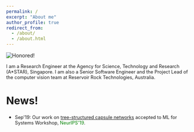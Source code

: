 ```yaml
---
permalink: /
excerpt: "About me"
author_profile: true
redirect_from: 
  - /about/
  - /about.html
---
```


![Honored!](vinojjayasundara.github.io/images/cover.jpg)

<span style="text-align: justify; font-size:0.9em;"> I am a Research Engineer at the Agency for Science, Technology and Research (A*STAR), Singapore. I am also a Senior Software Engineer and the Project Lead of the computer vision team at Reservoir Rock Technologies, Australia. </span>

# News!

* <span style="text-align: justify; font-size:0.9em;"> Sep'19: Our work on [tree-structured capsule networks](https://arxiv.org/pdf/1910.12306.pdf) accepted to ML for Systems Workshop,<span style="color:green"> NeurIPS'19</span>.</span>
